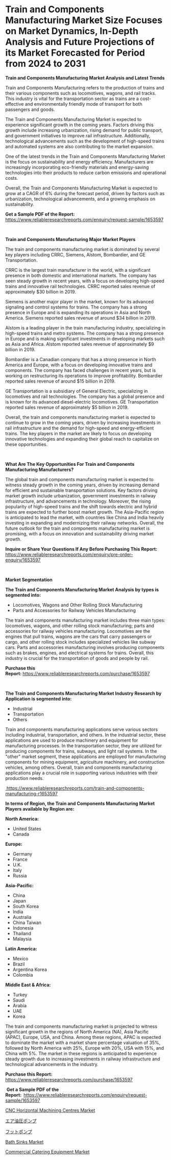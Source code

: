 <p><h1>Train and Components Manufacturing Market Size Focuses on Market Dynamics, In-Depth Analysis and Future Projections of its Market Forecasted for Period from 2024 to 2031</h1></p><p><strong>Train and Components Manufacturing Market Analysis and Latest Trends</strong></p>
<p><p>Train and Components Manufacturing refers to the production of trains and their various components such as locomotives, wagons, and rail tracks. This industry is vital for the transportation sector as trains are a cost-effective and environmentally friendly mode of transport for both passengers and goods.</p><p>The Train and Components Manufacturing Market is expected to experience significant growth in the coming years. Factors driving this growth include increasing urbanization, rising demand for public transport, and government initiatives to improve rail infrastructure. Additionally, technological advancements such as the development of high-speed trains and automated systems are also contributing to the market expansion.</p><p>One of the latest trends in the Train and Components Manufacturing Market is the focus on sustainability and energy efficiency. Manufacturers are increasingly incorporating eco-friendly materials and energy-saving technologies into their products to reduce carbon emissions and operational costs.</p><p>Overall, the Train and Components Manufacturing Market is expected to grow at a CAGR of 6% during the forecast period, driven by factors such as urbanization, technological advancements, and a growing emphasis on sustainability.</p></p>
<p><strong>Get a Sample PDF of the Report:&nbsp;</strong> <a href="https://www.reliableresearchreports.com/enquiry/request-sample/1653597">https://www.reliableresearchreports.com/enquiry/request-sample/1653597</a></p>
<p>&nbsp;</p>
<p><strong>Train and Components Manufacturing Major Market Players</strong></p>
<p><p>The train and components manufacturing market is dominated by several key players including CRRC, Siemens, Alstom, Bombardier, and GE Transportation. </p><p>CRRC is the largest train manufacturer in the world, with a significant presence in both domestic and international markets. The company has seen steady growth in recent years, with a focus on developing high-speed trains and innovative rail technologies. CRRC reported sales revenue of approximately $30 billion in 2019.</p><p>Siemens is another major player in the market, known for its advanced signaling and control systems for trains. The company has a strong presence in Europe and is expanding its operations in Asia and North America. Siemens reported sales revenue of around $34 billion in 2019.</p><p>Alstom is a leading player in the train manufacturing industry, specializing in high-speed trains and metro systems. The company has a strong presence in Europe and is making significant investments in developing markets such as Asia and Africa. Alstom reported sales revenue of approximately $9 billion in 2019.</p><p>Bombardier is a Canadian company that has a strong presence in North America and Europe, with a focus on developing innovative trains and components. The company has faced challenges in recent years, but is working on restructuring its operations to improve profitability. Bombardier reported sales revenue of around $15 billion in 2019.</p><p>GE Transportation is a subsidiary of General Electric, specializing in locomotives and rail technologies. The company has a global presence and is known for its advanced diesel-electric locomotives. GE Transportation reported sales revenue of approximately $5 billion in 2019.</p><p>Overall, the train and components manufacturing market is expected to continue to grow in the coming years, driven by increasing investments in rail infrastructure and the demand for high-speed and energy-efficient trains. The key players in the market are likely to focus on developing innovative technologies and expanding their global reach to capitalize on these opportunities.</p></p>
<p>&nbsp;</p>
<p><strong>What Are The Key Opportunities For Train and Components Manufacturing Manufacturers?</strong></p>
<p><p>The global train and components manufacturing market is expected to witness steady growth in the coming years, driven by increasing demand for efficient and sustainable transportation solutions. Key factors driving market growth include urbanization, government investments in railway infrastructure, and advancements in technology. Moreover, the rising popularity of high-speed trains and the shift towards electric and hybrid trains are expected to further boost market growth. The Asia-Pacific region is anticipated to lead the market, with countries like China and India heavily investing in expanding and modernizing their railway networks. Overall, the future outlook for the train and components manufacturing market is promising, with a focus on innovation and sustainability driving market growth.</p></p>
<p><strong>Inquire or Share Your Questions If Any Before Purchasing This Report:</strong> <a href="https://www.reliableresearchreports.com/enquiry/pre-order-enquiry/1653597">https://www.reliableresearchreports.com/enquiry/pre-order-enquiry/1653597</a></p>
<p>&nbsp;</p>
<p><strong>Market Segmentation</strong></p>
<p><strong>The Train and Components Manufacturing Market Analysis by types is segmented into:</strong></p>
<p><ul><li>Locomotives, Wagons and Other Rolling Stock Manufacturing</li><li>Parts and Accessories for Railway Vehicles Manufacturing</li></ul></p>
<p><p>The train and components manufacturing market includes three main types: locomotives, wagons, and other rolling stock manufacturing; parts and accessories for railway vehicles manufacturing. Locomotives are the engines that pull trains, wagons are the cars that carry passengers or cargo, and other rolling stock includes specialized vehicles like subway cars. Parts and accessories manufacturing involves producing components such as brakes, engines, and electrical systems for trains. Overall, this industry is crucial for the transportation of goods and people by rail.</p></p>
<p><strong>Purchase this Report:&nbsp;</strong><a href="https://www.reliableresearchreports.com/purchase/1653597">https://www.reliableresearchreports.com/purchase/1653597</a></p>
<p>&nbsp;</p>
<p><strong>The Train and Components Manufacturing Market Industry Research by Application is segmented into:</strong></p>
<p><ul><li>Industrial</li><li>Transportation</li><li>Others</li></ul></p>
<p><p>Train and components manufacturing applications serve various sectors including industrial, transportation, and others. In the industrial sector, these applications are used to produce machinery and equipment for manufacturing processes. In the transportation sector, they are utilized for producing components for trains, subways, and light rail systems. In the "other" market segment, these applications are employed for manufacturing components for mining equipment, agriculture machinery, and construction vehicles, among others. Overall, train and components manufacturing applications play a crucial role in supporting various industries with their production needs.</p></p>
<p><a href="https://www.reliableresearchreports.com/train-and-components-manufacturing-r1653597">&nbsp;https://www.reliableresearchreports.com/train-and-components-manufacturing-r1653597</a></p>
<p><strong>In terms of Region, the Train and Components Manufacturing Market Players available by Region are:</strong></p>
<p>
    <p> <strong> North America: </strong>
        <ul>
            <li>United States</li>
            <li>Canada</li>
        </ul>
        </p> 
    <p> <strong> Europe: </strong>
        <ul>
            <li>Germany</li>
            <li>France</li>
            <li>U.K.</li>
            <li>Italy</li>
            <li>Russia</li>
        </ul>
        </p> 
    <p> <strong> Asia-Pacific: </strong>
        <ul>
            <li>China</li>
            <li>Japan</li>
            <li>South Korea</li>
            <li>India</li>
            <li>Australia</li>
            <li>China Taiwan</li>
            <li>Indonesia</li>
            <li>Thailand</li>
            <li>Malaysia</li>
        </ul>
        </p> 
    <p> <strong> Latin America: </strong>
        <ul>
            <li>Mexico</li>
            <li>Brazil</li>
            <li>Argentina Korea</li>
            <li>Colombia</li>
        </ul>
        </p> 
    <p> <strong> Middle East & Africa: </strong>
        <ul>
            <li>Turkey</li>
            <li>Saudi</li>
            <li>Arabia</li>
            <li>UAE</li>
            <li>Korea</li>
        </ul>
    </p>
    </p>
<p><p>The train and components manufacturing market is projected to witness significant growth in the regions of North America (NA), Asia Pacific (APAC), Europe, USA, and China. Among these regions, APAC is expected to dominate the market with a market share percentage valuation of 35%, followed by North America with 25%, Europe with 20%, USA with 15%, and China with 5%. The market in these regions is anticipated to experience steady growth due to increasing investments in railway infrastructure and technological advancements in the industry.</p></p>
<p><strong>Purchase this Report: </strong><a href="https://www.reliableresearchreports.com/purchase/1653597">https://www.reliableresearchreports.com/purchase/1653597</a></p>
<p>&nbsp;<strong>Get a Sample PDF of the Report:&nbsp;&nbsp;</strong><a href="https://www.reliableresearchreports.com/enquiry/request-sample/1653597">https://www.reliableresearchreports.com/enquiry/request-sample/1653597</a></p>
<p><strong></strong></p>
<p><p><a href="https://github.com/beatblasta/Market-Research-Report-List-3/blob/main/cnc-horizontal-machining-centres-market.md">CNC Horizontal Machining Centres Market</a></p><p><a href="https://github.com/andrade7361/Market-Research-Report-List-1/blob/main/685395256787.md">エア油圧ポンプ</a></p><p><a href="https://github.com/RaeJenkins1952/Market-Research-Report-List-1/blob/main/426230356788.md">フットポンプ</a></p><p><a href="https://www.linkedin.com/pulse/bath-sinks-market-size-outlook-forecast-2024-2031-vnamf">Bath Sinks Market</a></p><p><a href="https://www.linkedin.com/pulse/commercial-catering-equipment-market-size-cagr-trends-2024-2030-fbybf">Commercial Catering Equipment Market</a></p></p>